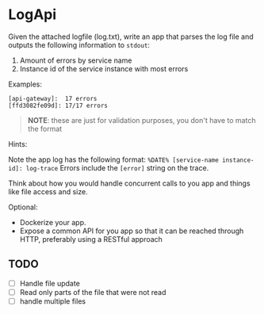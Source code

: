 # LogApi

Given the attached logfile (log.txt), write an app that parses the log file and
outputs the following information to `stdout`:

1. Amount of errors by service name
2. Instance id of the service instance with most errors

Examples:

```
[api-gateway]:  17 errors
[ffd3082fe09d]: 17/17 errors
```

> **NOTE**: these are just for validation purposes, you don't have to match the format

Hints:

Note the app log has the following format: `%DATE% [service-name instance-id]: log-trace`
Errors include the `[error]` string on the trace.

Think about how you would handle concurrent calls to you app and things like
file access and size.

Optional:

  - Dockerize your app.
  - Expose a common API for you app so that it can be reached through HTTP,
    preferably using a RESTful approach

## TODO

- [ ] Handle file update
- [ ] Read only parts of the file that were not read
- [ ] handle multiple files
